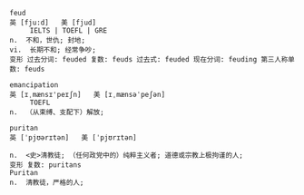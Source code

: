 ```
feud    
英 [fju:d]   美 [fjud]  
     IELTS | TOEFL | GRE
n.  不和，世仇; 封地;
vi.  长期不和; 经常争吵;
变形 过去分词: feuded 复数: feuds 过去式: feuded 现在分词: feuding 第三人称单数: feuds
```

```
emancipation  
英 [ɪˌmænsɪ'peɪʃn]   美 [ɪˌmænsəˈpeʃən]  
     TOEFL
n.  （从束缚、支配下）解放;
```
```
puritan    
英 [ˈpjʊərɪtən]   美 [ˈpjʊrɪtən]  
    
n.  <史>清教徒; （任何政党中的）纯粹主义者; 道德或宗教上极拘谨的人;
变形 复数: puritans
Puritan
n.  清教徒，严格的人;
```
```

```

```

```
```

```
```

```

```

```
```

```
```

```

```

```
```

```
```

```
